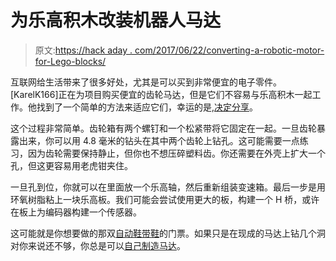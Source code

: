 # 为乐高积木改装机器人马达

> 原文:[https://hack aday . com/2017/06/22/converting-a-robotic-motor-for-Lego-blocks/](https://hackaday.com/2017/06/22/converting-a-robotic-motor-for-lego-blocks/)

互联网给生活带来了很多好处，尤其是可以买到非常便宜的电子零件。[KarelK166]正在为项目购买便宜的齿轮马达，但是它们不容易与乐高积木一起工作。他找到了一个简单的方法来适应它们，幸运的是,[决定分享](http://www.instructables.com/id/Converting-a-Dollar-motor-to-Lego/)。

这个过程非常简单。齿轮箱有两个螺钉和一个松紧带将它固定在一起。一旦齿轮暴露出来，你可以用 4.8 毫米的钻头在其中两个齿轮上钻孔。这可能需要一点练习，因为齿轮需要保持静止，但你也不想压碎塑料齿。你还需要在外壳上扩大一个孔，但这更容易用老虎钳夹住。

一旦孔到位，你就可以在里面放一个乐高轴，然后重新组装变速箱。最后一步是用环氧树脂粘上一块乐高板。我们可能会尝试使用更大的板，构建一个 H 桥，或许在板上为编码器构建一个传感器。

这可能就是你想要做的那双[自动鞋带鞋](https://hackaday.com/2017/02/01/self-lacing-lego-power-shoe/)的门票。如果只是在现成的马达上钻几个洞对你来说还不够，你总是可以[自己制造马达](https://hackaday.com/2014/03/30/lego-my-single-phase-induction-motor/)。